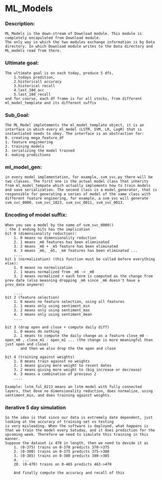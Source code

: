 # ML_Models 

### Description:
    ML_Models is the down-stream of Download module. This module is completely encapulated from Download module.
    The only way in which the two modules exchange information is by Data directory. In which Download module writes to the Data directory and ML_models read from there. 

### Ultimate goal:
    The ultimate goal is on each today, produce 5 dfs, 
        1.todays predition, 
        2.historicall accuracy 
        3.historical recall
        4.last_10d_acc
        5.last_10d_recall
    and for course, each df frame is for all stocks, from different ml_model_template and its different suffix


### Sub_Goal:
    The ML_Model impletements the ml_model_template object, it is an interface in which every ml_model (LSTM, SVM, LR, LogR) that is instantiated needs to obey. The interface is an abstraction for:
    0. creating mega_feature_df
    1. feature engineering  
    2. training models
    3. serializing the model trained 
    4. making predictions

### ml_model_gen:
    in every model implementation, for example, svm_svc.py there will be two classes. The first one is the actual model class that inherits from ml_model_tempate which actually implements how to train models and save serialization. The second class is a model_generator, that is responsible for generating a series of model of the same class with different feature engieering, for example, a svm_svc will generate svm_svc_0000, svm_svc_1023, svm_svc_0011, svm_svc_0013. 

### Encoding of model suffix:
    When you see a model by the name of svm_svc_0000()
    : the 3 ending bits has the implication
    bit 0 (dimensionality reduction):
        1. 0 means no dimensionality reduction
        2. 1 means _m6 features has been elimninated
        3. 2 means _m6 + _m5 feature has been eliminated
        4. 3 means _m6, _m5, _m4 features has been eliminated ...
        ....
    bit 1 (normalization) (this function must be called before everything else):
        1. 0 means no normalization
        2. 1 means normalized from _m6 -> _m0
        3. 2 means normalized + each term is computed as the change from prev date (also measning dropping _m6 since _m6 doesn't have a prev_date anymore)

        ....
    bit 2 (feature selection) 
        1. 0 means no feature selection, using all features
        2. 1 means only using sentiment_min
        3. 2 means only using sentiment_max
        4. 3 means only using sentiment_mean
        ....

    bit 3 (drop open and close + compute daily diff)
        1. 0 means do nothing 
        2. 1 means to compute the daily change as a feature close_m0 - open_m0 , close_m1 - open_m1 ... (the change is more meaningful than just open and close)
           and then we also drop the the open and close
    
    bit 4 (training against weights)
        1. 0 means train against no weights
        2. 1 means giving more weight to recent dates
        3. 2 means giving more weight to (big increase or decrease)
        4. 3 means a combination of previous 2 
        ....
    
    Example: lstm_ful_0213 means an lstm model with fully connected layers, that dose no dimensionality reduction, does normalize, using sentiment_min, and does training against weights. 


### iterative 5 day simulation
    So the idea is that since our data is extremely date dependent, just looking at the accuracy of training set vs testing 
    is very misleading. When the software is deployed, what happens is that we train the model every Satuday, and it does prediction for the upcoming week. Therefore we need to simulate this training in this manner. 
    Suppose the dataset is 470 in length, then we need to devide it as 
        1. (0-375) trains on 0-370 predicts 370->375
        2. (0-380) trains on 0-375 predicts 375->380
        3. (0-385) trains on 0-380 predicts 380->385
        4.  ...
        20. (0-470) trains on 0-465 predicts 463->470

        And finally compute the accuracy and recall of this 


